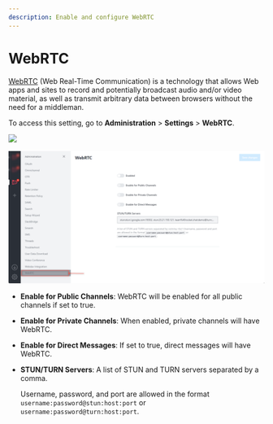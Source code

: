 ```yaml
---
description: Enable and configure WebRTC
---
```


# WebRTC

[WebRTC](https://webrtc.org) (Web Real-Time Communication) is a technology that allows Web apps and sites to record and potentially broadcast audio and/or video material, as well as transmit arbitrary data between browsers without the need for a middleman.

To access this setting, go to **Administration** > **Settings** > **WebRTC**.

![](<../../../.gitbook/assets/administration >)

![](<../../../.gitbook/assets/image (674) (1) (1).png>)

* **Enable for Public Channels**: WebRTC will be enabled for all public channels if set to true.
* **Enable for Private Channels**: When enabled, private channels will have WebRTC.
* **Enable for Direct Messages**: If set to true, direct messages will have WebRTC.
*   **STUN/TURN Servers**: A list of STUN and TURN servers separated by a comma.

    Username, password, and port are allowed in the format `username:password@stun:host:port` or `username:password@turn:host:port`.
